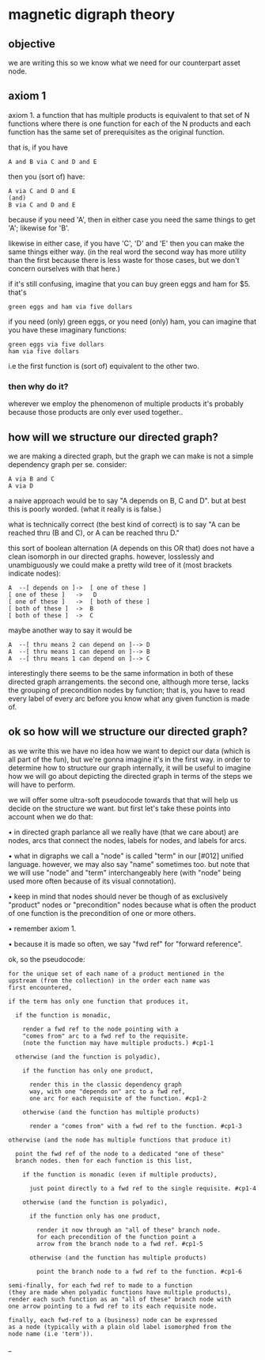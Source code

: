 # magnetic digraph theory

## objective

we are writing this so we know what we need for our counterpart asset
node.



## axiom 1

axiom 1. a function that has multiple products is equivalent to
that set of N functions where there is one function for each of
the N products and each function has the same set of prerequisites
as the original function.

that is, if you have

    A and B via C and D and E

then you (sort of) have:

    A via C and D and E
    (and)
    B via C and D and E

because if you need 'A', then in either case you need the same
things to get 'A'; likewise for 'B'.

likewise in either case, if you have 'C', 'D' and 'E' then you
can make the same things either way. (in the real word the second
way has more utility than the first because there is less waste
for those cases, but we don't concern ourselves with that here.)

if it's still confusing, imagine that you can buy green eggs and
ham for $5. that's

    green eggs and ham via five dollars

if you need (only) green eggs, or you need (only) ham, you can
imagine that you have these imaginary functions:

    green eggs via five dollars
    ham via five dollars

i.e the first function is (sort of) equivalent to the other two.



### then why do it?

wherever we employ the phenomenon of multiple products it's probably
because those products are only ever used together..




## how will we structure our directed graph?

we are making a directed graph, but the graph we can make is
not a simple dependency graph per se. consider:

    A via B and C
    A via D

a naive approach would be to say "A depends on B, C and D". but
at best this is poorly worded. (what it really is is false.)

what is technically correct (the best kind of correct) is to say
"A can be reached thru (B and C), or A can be reached thru D."

this sort of boolean alternation (A depends on this OR that) does
not have a clean isomorph in our directed graphs. however,
losslessly and unambiguously we could make a pretty wild tree of
it (most brackets indicate nodes):

    A  --[ depends on ]->  [ one of these ]
    [ one of these ]   ->   D
    [ one of these ]   ->  [ both of these ]
    [ both of these ]  ->  B
    [ both of these ]  ->  C

maybe another way to say it would be

    A  --[ thru means 2 can depend on ]--> D
    A  --[ thru means 1 can depend on ]--> B
    A  --[ thru means 1 can depend on ]--> C

interestingly there seems to be the same information in both of
these directed graph arrangements. the second one, although more
terse, lacks the grouping of precondition nodes by function; that
is, you have to read every label of every arc before you know what
any given function is made of.





## ok so how will we structure our directed graph?

as we write this we have no idea how we want to depict our data
(which is all part of the fun), but we're gonna imagine it's in
the first way. in order to determine how to structure our graph
internally, it will be useful to imagine how we will go about
depicting the directed graph in terms of the steps we will have
to perform.

we will offer some ultra-soft pseudocode towards that that will
help us decide on the structure we want. but first let's take these
points into account when we do that:

  • in directed graph parlance all we really have (that we care
    about) are nodes, arcs that connect the nodes, labels for
    nodes, and labels for arcs.

  • what in digraphs we call a "node" is called "term" in our [#012]
    unified language. however, we may also say "name" sometimes too.
    but note that we will use "node" and "term" interchangeably here
    (with "node" being used more often because of its visual
    connotation).

  • keep in mind that nodes should never be though of as exclusively
    "product" nodes or "precondition" nodes because what is often
    the product of one function is the precondition of one or more
    others.

  • remember axiom 1.

  • because it is made so often, we say "fwd ref" for "forward reference".

ok, so the pseudocode:

    for the unique set of each name of a product mentioned in the
    upstream (from the collection) in the order each name was
    first encountered,

    if the term has only one function that produces it,

      if the function is monadic,

        render a fwd ref to the node pointing with a
        "comes from" arc to a fwd ref to the requisite.
        (note the function may have multiple products.) #cp1-1

      otherwise (and the function is polyadic),

        if the function has only one product,

          render this in the classic dependency graph
          way, with one "depends on" arc to a fwd ref,
          one arc for each requisite of the function. #cp1-2

        otherwise (and the function has multiple products)

          render a "comes from" with a fwd ref to the function. #cp1-3

    otherwise (and the node has multiple functions that produce it)

      point the fwd ref of the node to a dedicated "one of these"
      branch nodes. then for each function is this list,

        if the function is monadic (even if multiple products),

          just point directly to a fwd ref to the single requisite. #cp1-4

        otherwise (and the function is polyadic),

          if the function only has one product,

            render it now through an "all of these" branch node.
            for each precondition of the function point a
            arrow from the branch node to a fwd ref. #cp1-5

          otherwise (and the function has multiple products)

            point the branch node to a fwd ref to the function. #cp1-6

    semi-finally, for each fwd ref to made to a function
    (they are made when polyadic functions have multiple products),
    render each such function as an "all of these" branch node with
    one arrow pointing to a fwd ref to its each requisite node.

    finally, each fwd-ref to a (business) node can be expressed
    as a node (typically with a plain old label isomorphed from the
    node name (i.e 'term')).
_
